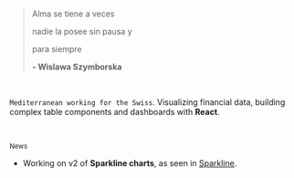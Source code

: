 

<!---
polmoneys/polmoneys is a ✨ special ✨ repository because its `README.md` (this file) appears on your GitHub profile.
You can click the Preview link to take a look at your changes.
--->
<br/>

>Alma se tiene a veces 
>
>nadie la posee sin pausa y
>
>para siempre
>
>**- Wislawa Szymborska**

<br/>

`Mediterranean working for the Swiss`. Visualizing financial data, building complex table components and dashboards with **React**.

<br/>

<sub>News </sub>

- Working on v2 of **Sparkline charts**, as seen in [Sparkline](https://github.com/polmoneys/Sparkline).




